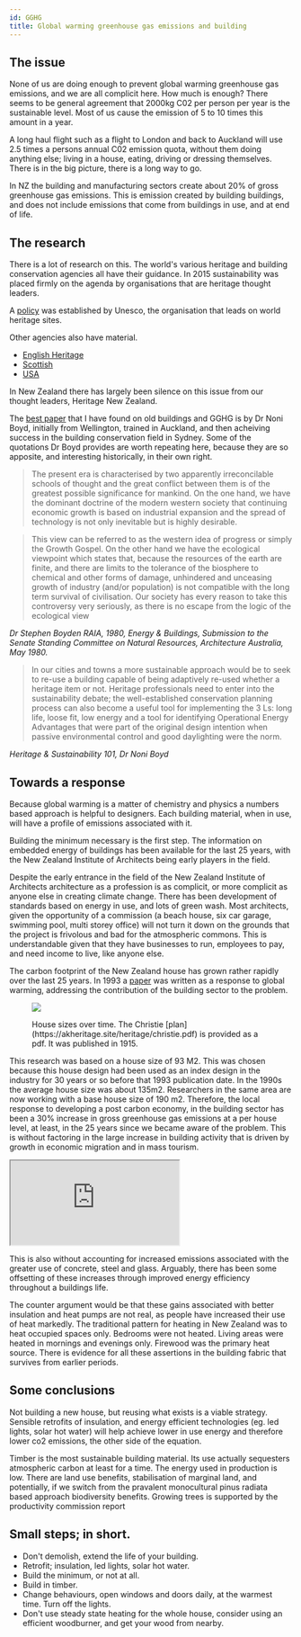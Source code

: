 ```yaml
---
id: GGHG
title: Global warming greenhouse gas emissions and building
---
```



## The issue ## 
None of us are doing enough to prevent global warming greenhouse gas emissions, and we are all complicit here. How much is enough? There seems to be general agreement that 2000kg C02 per person per year is the sustainable level. Most of us cause the emission of 5 to 10 times this amount in a year. 
 
A long haul flight such as a flight to London and back to Auckland will use 2.5 times a persons annual C02 emission quota, without them doing anything else; living in a house, eating, driving or dressing themselves. There is in the big picture, there is a long way to go. 
 
In NZ the building and manufacturing sectors create about 20% of gross greenhouse gas emissions. This is emission created by building buildings, and does not include emissions that come from buildings in use, and at end of life. 

## The research ## 
There is a lot of research on this. The world's various heritage and building conservation agencies all have their guidance. In 2015 sustainability was placed firmly on the agenda by organisations that are heritage thought leaders. 

A [policy](https://whc.unesco.org/document/139747) was established by Unesco, the organisation that leads on world heritage sites.

Other agencies also have material. 

* [English Heritage](https://content.historicengland.org.uk/images-books/publications/planning-responsible-retrofit-of-traditional-buildings/responsible-retrofit-trad-bldgs.pdf/) 
* [Scottish](https://researchportal.hw.ac.uk/files/645924/technicalpaper13.pdf) 
* [USA](http://www.dahp.wa.gov/sites/default/files/209SustainabilityStudy_ExecutiveSummary.pdf) 

In New Zealand there has largely been silence on this issue from our thought leaders, Heritage New Zealand. 

The [best paper](https://www.aicomos.com/wp-content/uploads/Heritage-Sustainability-101-full-paper-reduced-size.pdf) that I have found on old buildings and GGHG is by Dr Noni Boyd, initially from Wellington, trained in Auckland, and then acheiving success in the building conservation field in Sydney. Some of the quotations Dr Boyd provides are worth repeating here, because they are so apposite, and interesting historically, in their own right.

>The present era is characterised by two apparently irreconcilable schools of thought and the great conflict between them is of the greatest possible significance for mankind. On the one hand, we have the dominant doctrine of the modern western society that continuing economic growth is based on industrial expansion and the spread of technology is not only inevitable but is highly desirable. 

>This view can be referred to as the western idea of progress or simply the Growth Gospel. On the other hand we have the ecological viewpoint which states that, because the resources of the earth are finite, and there are limits to the tolerance of the biosphere to chemical and other forms of damage, unhindered and unceasing growth of industry (and/or population) is not compatible with the long term survival of civilisation. Our society has every reason to take this controversy very seriously, as there is no escape from the logic of the ecological view 

*Dr Stephen Boyden RAIA, 1980, Energy & Buildings, Submission to the Senate Standing Committee on Natural Resources, Architecture Australia, May 1980.*

>In our cities and towns a more sustainable approach would be to seek to re-use a building capable of being adaptively re-used whether a heritage item or not. Heritage professionals need to enter into the sustainability debate; the well-established conservation planning process can also become a useful tool for implementing the 3 Ls: long life, loose fit, low energy and a tool for identifying Operational Energy Advantages that were part of the original design intention when passive environmental control and good daylighting were the norm. 

*Heritage & Sustainability 101, Dr Noni Boyd*
 
## Towards a response ##
Because global warming is a matter of chemistry and physics a numbers based approach is helpful to designers. Each building material, when in use, will have a profile of emissions associated with it. 
 
Building the minimum necessary is the first step. The information on embedded energy of buildings has been available for the last 25 years, with the New Zealand Institute of Architects being early players in the field.  
 
Despite the early entrance in the field of the New Zealand Institute of Architects architecture as a profession is as complicit, or more complicit as anyone else in creating climate change. There has been development of standards based on energy in use, and lots of green wash. Most architects, given the opportunity of a commission (a beach house, six car garage,  swimming pool, multi storey office) will not turn it down on the grounds that the project is frivolous and bad for the atmospheric commons. This is understandable given that they have businesses to run, employees to pay, and need income to live, like anyone else.

The carbon footprint of the New Zealand house has grown rather rapidly over the last 25 years. In 1993 a [paper](../assets/heritage/1993.pdf) was written as a response to global warming, addressing the contribution of the building sector to the problem.  



<figure>
  <p><img src="https://akheritage.ts.r.appspot.com/img/gghg7.png"/></p>
  <figcaption>House sizes over time. The Christie [plan](https://akheritage.site/heritage/christie.pdf) is provided as a pdf. It was published in 1915.</figcaption>
</figure>


This research was based on a house size of 93 M2. This was chosen because this house design had been used as an index design in the industry for 30 years or so before that 1993 publication date. In the 1990s the average house size was about 135m2.  Researchers in the same area are now working with a base house size of 190 m2. Therefore, the local response to developing a post carbon economy, in the building sector has been a 30% increase in gross greenhouse gas emissions at a per house level, at least, in the 25 years since we became aware of the problem. This is without factoring in the large increase in building activity that is driven by growth in economic migration and in mass tourism.

<div class="resp-container">
    <iframe class="resp-iframe" src="https://akheritage.ts.r.appspot.com/svg/hse_size.html" scrolling="no"></iframe>
</div>

This is also without accounting for increased emissions associated with the greater use of concrete, steel and glass. Arguably, there has been some offsetting of these increases through improved energy efficiency throughout a buildings life. 

The counter argument would be that these gains associated with better insulation and heat pumps are not real, as people have increased their use of heat markedly. The traditional pattern for heating in New Zealand was to heat occupied spaces only. Bedrooms were not heated. Living areas were heated in mornings and evenings only. Firewood was the primary heat source.   There is evidence for all these assertions in the building fabric that survives from earlier periods.  

## Some conclusions ##

Not building a new house, but reusing what exists is a viable strategy. Sensible retrofits of insulation, and energy efficient technologies (eg. led lights, solar hot water) will help achieve lower in use energy and therefore lower co2 emissions, the other side of the equation. 
 
Timber is the most sustainable building material. Its use actually sequesters atmospheric carbon at least for a time. The energy used in production is low. There are land use benefits, stabilisation of marginal land, and potentially, if we switch from the pravalent monocultural pinus radiata based approach biodiversity benefits.  Growing trees is supported by the productivity commission report

## Small steps; in short. ##
- Don't demolish, extend the life of your building. 
- Retrofit; insulation, led lights, solar hot water.
- Build the minimum, or not at all.
- Build in timber.
- Change behaviours, open windows and doors daily, at the warmest time. Turn off the lights.
- Don't use steady state heating for the whole house, consider using an efficient woodburner, and get your wood from nearby.


